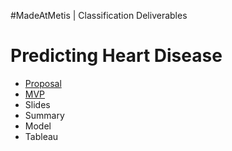 #MadeAtMetis | Classification Deliverables

# Predicting Heart Disease   


* [Proposal](https://github.com/slp22/classification-project/blob/main/classification-heart-disease-proposal.md)
* [MVP](https://github.com/slp22/classification-project/blob/main/classification-heart-disease_mvp.ipynb)
* Slides
* Summary
* Model
* Tableau
